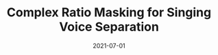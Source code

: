 ---
title: "Complex Ratio Masking for Singing Voice Separation"
collection: publications
date: 2021-07-01
venue: 'ICASSP'
paperurl: 'https://arxiv.org/pdf/2011.02008.pdf'
---